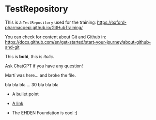 # TestRepository

This is a `TestRepository` used for the training: <https://oxford-pharmacoepi.github.io/GitHubTraining/>

You can check for content about Git and Github in: <https://docs.github.com/en/get-started/start-your-journey/about-github-and-git>

This is **bold**, this is *italic*.

Ask ChatGPT if you have any question!

Martí was here... and broke the file.

bla bla bla ... 30 bla bla bla

- A bullet point

- [A link](https://oxford-pharmacoepi.github.io/GitHubTraining/)

- The EHDEN Foundation is cool :)
